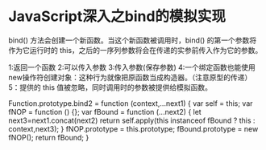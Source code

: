 # JavaScript深入之bind的模拟实现

bind() 方法会创建一个新函数。当这个新函数被调用时，bind() 的第一个参数将作为它运行时的 this，之后的一序列参数将会在传递的实参前传入作为它的参数。

1:返回一个函数
2:可以传入参数
3:传入参数(保存参数)
4:一个绑定函数也能使用new操作符创建对象：这种行为就像把原函数当成构造器。（注意原型的传递）
5：提供的 this 值被忽略，同时调用时的参数被提供给模拟函数。

Function.prototype.bind2 = function (context,...next1) {
    var self = this;
    var fNOP = function () {};
    var fBound = function (...next2) {
      let next3=next1.concat(next2)
        return self.apply(this instanceof fBound ? this : context,next3);
    }
    fNOP.prototype = this.prototype;
     fBound.prototype = new fNOP();
     return fBound;
}
